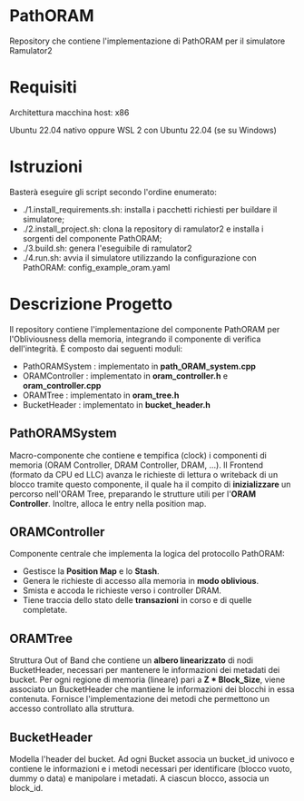 # PathORAM
Repository che contiene l'implementazione di PathORAM per il simulatore Ramulator2

# Requisiti
Architettura macchina host: x86

Ubuntu 22.04 nativo oppure WSL 2 con Ubuntu 22.04 (se su Windows) 

# Istruzioni
Basterà eseguire gli script secondo l'ordine enumerato:
* ./1.install_requirements.sh: installa i pacchetti richiesti per buildare il simulatore;
* ./2.install_project.sh: clona la repository di ramulator2 e installa i sorgenti del componente PathORAM;
* ./3.build.sh: genera l'eseguibile di ramulator2
* ./4.run.sh: avvia il simulatore utilizzando la configurazione con PathORAM: config_example_oram.yaml

# Descrizione Progetto
Il repository contiene l'implementazione del componente PathORAM per l'Obliviousness della memoria, integrando il componente di verifica dell'integrità. È composto dai seguenti moduli:
* PathORAMSystem : implementato in **path_ORAM_system.cpp**
* ORAMController : implementato in **oram_controller.h** e **oram_controller.cpp**
* ORAMTree : implementato in **oram_tree.h**
* BucketHeader : implementato in **bucket_header.h**

## PathORAMSystem
Macro-componente che contiene e tempifica (clock) i componenti di memoria (ORAM Controller, DRAM Controller, DRAM, ...). Il Frontend (formato da CPU ed LLC) avanza le richieste di lettura o writeback di un blocco tramite questo componente, il quale ha il compito di **inizializzare** un percorso nell'ORAM Tree, preparando le strutture utili per l'**ORAM Controller**. Inoltre, alloca le entry nella position map. 

## ORAMController
Componente centrale che implementa la logica del protocollo PathORAM:
* Gestisce la **Position Map** e lo **Stash**.
* Genera le richieste di accesso alla memoria in **modo oblivious**.
* Smista e accoda le richieste verso i controller DRAM.
* Tiene traccia dello stato delle **transazioni** in corso e di quelle completate.

## ORAMTree
Struttura Out of Band che contiene un **albero linearizzato** di nodi BucketHeader, necessari per mantenere le informazioni dei metadati
dei bucket. Per ogni regione di memoria (lineare) pari a **Z * Block_Size**, viene associato un BucketHeader che mantiene le informazioni dei blocchi in essa contenuta.
Fornisce l'implementazione dei metodi che permettono un accesso controllato alla struttura.

## BucketHeader
Modella l'header del bucket. Ad ogni Bucket associa un bucket_id univoco e contiene le informazioni 
e i metodi necessari per identificare (blocco vuoto, dummy o data) e manipolare i metadati. A ciascun blocco, associa un block_id.

